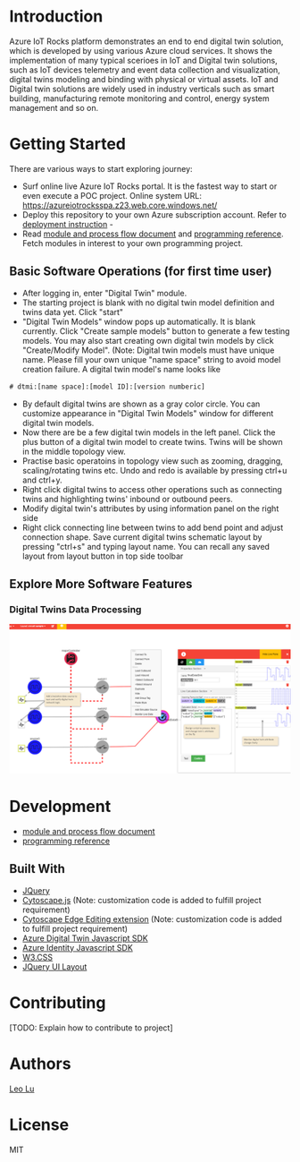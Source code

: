 # Introduction
Azure IoT Rocks platform demonstrates an end to end digital twin solution, which is developed by using various Azure cloud services. It shows the implementation of many typical scerioes in IoT and Digital twin solutions, such as IoT devices telemetry and event data collection and visualization, digital twins modeling and binding with physical or virtual assets. IoT and Digital twin solutions are widely used in industry verticals such as smart building, manufacturing remote monitoring and control, energy system management and so on.

# Getting Started
There are various ways to start exploring journey:
-   Surf online live Azure IoT Rocks portal. It is the fastest way to start or even execute a POC project. Online system URL: https://azureiotrocksspa.z23.web.core.windows.net/
-   Deploy this repository to your own Azure subscription account. Refer to [deployment instruction](Deployment%20instruction.md) - 
-   Read [module and process flow document](AzureIoTRocks%20module%20and%20flow%20design.md) and [programming reference](Programming%20Reference.md). Fetch modules in interest to your own programming project.


## Basic Software Operations (for first time user)
-   After logging in, enter "Digital Twin" module.
-   The starting project is blank with no digital twin model definition and twins data yet. Click "start"
-   "Digital Twin Models" window pops up automatically. It is blank currently. Click "Create sample models" button to generate a few testing models. You may also start creating own digital twin models by click "Create/Modify Model". 
(Note: Digital twin models must have unique name. Please fill your own unique "name space" string to avoid model creation failure. A digital twin model's name looks like 
```diff
# dtmi:[name space]:[model ID]:[version numberic]
```
-   By default digital twins are shown as a gray color circle. You can customize appearance in "Digital Twin Models" window for different digital twin models.
-   Now there are be a few digital twin models in the left panel. Click the plus button of a digital twin model to create twins. Twins will be shown in the middle topology view.
-   Practise basic operatoins in topology view such as zooming, dragging, scaling/rotating twins etc. Undo and redo is available by pressing ctrl+u and ctrl+y.
-   Right click digital twins to access other operations such as connecting twins and highlighting twins' inbound or outbound peers. 
-   Modify digital twin's attributes by using information panel on the right side
-   Right click connecting line between twins to add bend point and adjust connection shape. Save current digital twins schematic layout by pressing "ctrl+s" and typing layout name. You can recall any saved layout from layout button in top side toolbar

## Explore More Software Features
### Digital Twins Data Processing
![Screenshot](DocumentsImages/Digital%20Twins%20Data%20Processing.png)



# Development
-   [module and process flow document](AzureIoTRocks%20module%20and%20flow%20design.md) 
-   [programming reference](Programming%20Reference.md)

## Built With

* [JQuery](https://jquery.com/)
* [Cytoscape.js](https://js.cytoscape.org/#demos) (Note: customization code is added to fulfill project requirement)
* [Cytoscape Edge Editing extension](https://github.com/iVis-at-Bilkent/cytoscape.js-edge-editing) (Note: customization code is added to fulfill project requirement)
* [Azure Digital Twin Javascript SDK](https://docs.microsoft.com/en-us/javascript/api/@azure/digital-twins-core/?view=azure-node-latest)
* [Azure Identity Javascript SDK](https://docs.microsoft.com/en-us/javascript/api/@azure/identity/?view=azure-node-latest)
* [W3.CSS](https://www.w3schools.com/w3css/default.asp)
* [JQuery UI Layout](http://layout.jquery-dev.com/)


# Contributing
[TODO: Explain how to contribute to project]

# Authors
[Leo Lu](mailto:leolu@microsoft.com)


# License
MIT 
